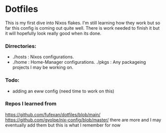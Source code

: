 # Dotfiles

This is my first dive into Nixos flakes. I'm still learning how they work but so far this config is coming out quite well.
There is work needed to finish it but it will hopefully look really good when its done.

### Dirrectories:
- ./hosts : Nixos configurations.
- ./home : Home-Manager configurations.
  ./pkgs : Any packageing projects I may be working on.

### Todo:
- adding an eww config (need time to work on this)

### Repos I learned from
https://github.com/fufexan/dotfiles/blob/main/
https://github.com/gvolpe/nix-config/blob/master/
there are more and I may eventually add them but this is what I remember for now
